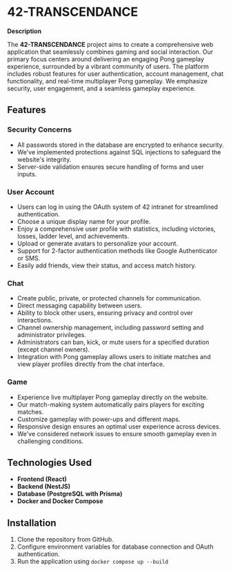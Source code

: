 # 42-TRANSCENDANCE

**Description**

The **42-TRANSCENDANCE** project aims to create a comprehensive web application that seamlessly combines gaming and social interaction. Our primary focus centers around delivering an engaging Pong gameplay experience, surrounded by a vibrant community of users. The platform includes robust features for user authentication, account management, chat functionality, and real-time multiplayer Pong gameplay. We emphasize security, user engagement, and a seamless gameplay experience.

## Features

### Security Concerns

- All passwords stored in the database are encrypted to enhance security.
- We've implemented protections against SQL injections to safeguard the website's integrity.
- Server-side validation ensures secure handling of forms and user inputs.

### User Account

- Users can log in using the OAuth system of 42 intranet for streamlined authentication.
- Choose a unique display name for your profile.
- Enjoy a comprehensive user profile with statistics, including victories, losses, ladder level, and achievements.
- Upload or generate avatars to personalize your account.
- Support for 2-factor authentication methods like Google Authenticator or SMS.
- Easily add friends, view their status, and access match history.

### Chat

- Create public, private, or protected channels for communication.
- Direct messaging capability between users.
- Ability to block other users, ensuring privacy and control over interactions.
- Channel ownership management, including password setting and administrator privileges.
- Administrators can ban, kick, or mute users for a specified duration (except channel owners).
- Integration with Pong gameplay allows users to initiate matches and view player profiles directly from the chat interface.

### Game

- Experience live multiplayer Pong gameplay directly on the website.
- Our match-making system automatically pairs players for exciting matches.
- Customize gameplay with power-ups and different maps.
- Responsive design ensures an optimal user experience across devices.
- We've considered network issues to ensure smooth gameplay even in challenging conditions.

## Technologies Used
- **Frontend (React)**
- **Backend (NestJS)**
- **Database (PostgreSQL with Prisma)**
- **Docker and Docker Compose**

## Installation

1. Clone the repository from GitHub.
3. Configure environment variables for database connection and OAuth authentication.
4. Run the application using `docker compose up --build`

